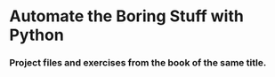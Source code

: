 # Automate the Boring Stuff with Python

### Project files and exercises from the book of the same title.
